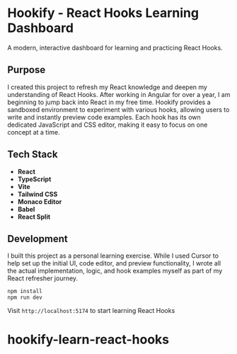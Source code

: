 # Hookify - React Hooks Learning Dashboard

A modern, interactive dashboard for learning and practicing React Hooks.

## Purpose

I created this project to refresh my React knowledge and deepen my understanding of React Hooks. After working in Angular for over a year, I am beginning to jump back into React in my free time. Hookify provides a sandboxed environment to experiment with various hooks, allowing users to write and instantly preview code examples. Each hook has its own dedicated JavaScript and CSS editor, making it easy to focus on one concept at a time.

## Tech Stack

- **React** 
- **TypeScript**
- **Vite**
- **Tailwind CSS**
- **Monaco Editor**
- **Babel**
- **React Split**

## Development

I built this project as a personal learning exercise. While I used Cursor to help set up the initial UI, code editor, and preview functionality, I wrote all the actual implementation, logic, and hook examples myself as part of my React refresher journey.
```
npm install
npm run dev
```

Visit `http://localhost:5174` to start learning React Hooks
# hookify-learn-react-hooks
